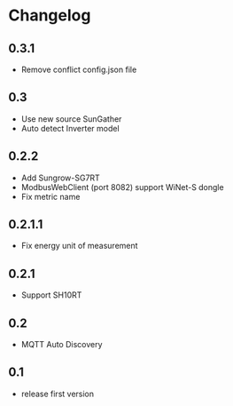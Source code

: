 # Changelog

## 0.3.1
- Remove conflict config.json file

## 0.3
- Use new source SunGather
- Auto detect Inverter model

## 0.2.2
- Add Sungrow-SG7RT
- ModbusWebClient (port 8082) support WiNet-S dongle
- Fix metric name

## 0.2.1.1
- Fix energy unit of measurement

## 0.2.1 
- Support SH10RT


## 0.2 
- MQTT Auto Discovery

## 0.1

- release first version